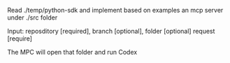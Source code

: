 Read ./temp/python-sdk and implement based on examples an mcp server under ./src folder

Input: reposditory [required], branch [optional], folder [optional] request [require]

The MPC will open that folder and run Codex